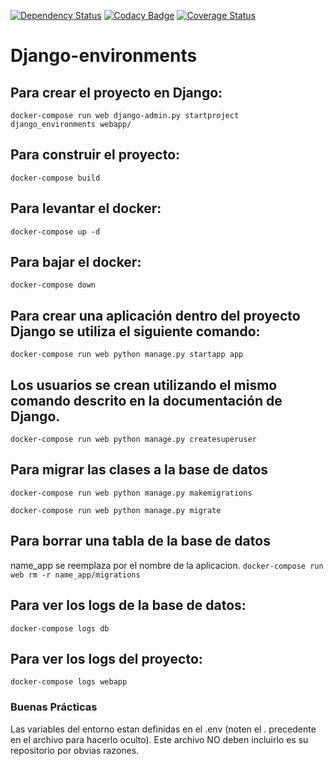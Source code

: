 [![Dependency Status](https://www.versioneye.com/user/projects/5995c17d6725bd13553b712e/badge.svg?style=flat-square)](https://www.versioneye.com/user/projects/5995c17d6725bd13553b712e)
[![Codacy Badge](https://api.codacy.com/project/badge/Grade/585632777f174f84b4f8808b0ee04868)](https://www.codacy.com/app/lucasnvp/Docker-Django-Environment?utm_source=github.com&amp;utm_medium=referral&amp;utm_content=lucasnvp/Docker-Django-Environment&amp;utm_campaign=Badge_Grade)
[![Coverage Status](https://coveralls.io/repos/github/lucasnvp/Docker-Django-Environment/badge.svg?branch=master)](https://coveralls.io/github/lucasnvp/Docker-Django-Environment?branch=master)

# Django-environments

## Para crear el proyecto en Django:
`docker-compose run web django-admin.py startproject django_environments webapp/`

## Para construir el proyecto:
`docker-compose build`

## Para levantar el docker:
`docker-compose up -d`

## Para bajar el docker:
`docker-compose down`

## Para crear una aplicación dentro del proyecto Django se utiliza el siguiente comando:
`docker-compose run web python manage.py startapp app`

## Los usuarios se crean utilizando el mismo comando descrito en la documentación de Django.
`docker-compose run web python manage.py createsuperuser`

## Para migrar las clases a la base de datos
`docker-compose run web python manage.py makemigrations`

`docker-compose run web python manage.py migrate`

## Para borrar una tabla de la base de datos
name_app se reemplaza por el nombre de la aplicacion. 
`docker-compose run web rm -r name_app/migrations`

## Para ver los logs de la base de datos:
`docker-compose logs db`

## Para ver los logs del proyecto:
`docker-compose logs webapp`

### Buenas Prácticas

Las variables del entorno estan definidas en el .env (noten el . precedente en el archivo para hacerlo oculto).
Este archivo NO deben incluirlo es su repositorio por obvias razones.
